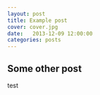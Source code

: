 ```yaml
---
layout: post
title: Example post
cover: cover.jpg
date:   2013-12-09 12:00:00
categories: posts
---
```


## Some other post

test


